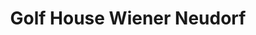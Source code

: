 ---
title: "Golf House Wiener Neudorf"
url: /wiener-neudorf/golf-house-wiener-neudorf/
shop: Sport
---